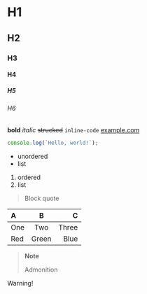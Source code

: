 # H1

## H2

### H3

#### H4

##### H5

###### H6

**bold** _italic_ ~~strucked~~ `inline-code` [example.com](https://example.com)

```js
console.log(`Hello, world!`);
```

- unordered
- list

1. ordered
2. list

> Block
> quote

| A   |   B   |     C |
|:----|:-----:|------:|
| One |  Two  | Three |
| Red | Green |  Blue | 

> **Note**
> 
> Admonition

<div class="warning">
Warning!
</div>
